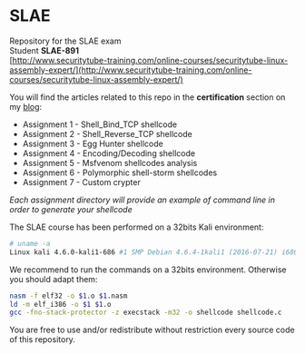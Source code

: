 # SLAE
Repository for the SLAE exam  
Student **SLAE-891**  
[http://www.securitytube-training.com/online-courses/securitytube-linux-assembly-expert/](http://www.securitytube-training.com/online-courses/securitytube-linux-assembly-expert/)  
  
You will find the articles related to this repo in the **certification** section on my [blog](https://phackt.com/categories/):  
  
 - Assignment 1 - Shell_Bind_TCP shellcode
 - Assignment 2 - Shell_Reverse_TCP shellcode
 - Assignment 3 - Egg Hunter shellcode
 - Assignment 4 - Encoding/Decoding shellcode
 - Assignment 5 - Msfvenom shellcodes analysis
 - Assignment 6 - Polymorphic shell-storm shellcodes
 - Assignment 7 - Custom crypter
  
*Each assignment directory will provide an example of command line in order to generate your shellcode*  
  
The SLAE course has been performed on a 32bits Kali environment:  
```bash
# uname -a
Linux kali 4.6.0-kali1-686 #1 SMP Debian 4.6.4-1kali1 (2016-07-21) i686 GNU/Linux
```
  
We recommend to run the commands on a 32bits environment. Otherwise you should adapt them:  
```bash
nasm -f elf32 -o $1.o $1.nasm
ld -m elf_i386 -o $1 $1.o
gcc -fno-stack-protector -z execstack -m32 -o shellcode shellcode.c
```
  
You are free to use and/or redistribute without restriction every source code of this repository.
